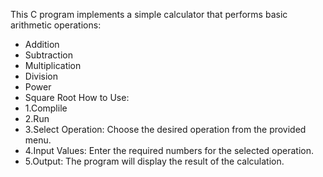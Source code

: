 This C program implements a simple calculator that performs basic arithmetic operations:
* Addition
* Subtraction
* Multiplication
* Division
* Power
* Square Root
How to Use:
* 1.Complile
* 2.Run
* 3.Select Operation:
Choose the desired operation from the provided menu.
* 4.Input Values:
Enter the required numbers for the selected operation.
* 5.Output:
The program will display the result of the calculation.
